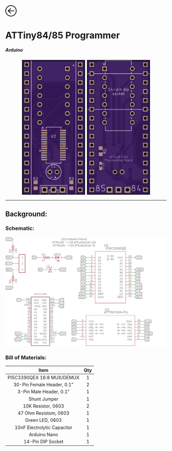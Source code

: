 <a href="index">
<img src="images/back.png" alt="Back" height="35" width="35">
</a>

# ATTiny84/85 Programmer

##### Arduino

<p align="center">
  <img src="images/attiny_both.png" width="400">
</p>

---
## Background:



### Schematic:

<img src="images/ATTiny/schematica.png">

### Bill of Materials:

Item|Qty
:-:|:-:
PI5C3390QEX 16:8 MUX/DEMUX|1
30-Pin Female Header, 0.1"|2
3-Pin Male Header, 0.1"|1
Shunt Jumper|1
10K Resistor, 0603|2
47 Ohm Resistom, 0603|1
Green LED, 0603|1
10nF Electrolytic Capacitor|1
Arduino Nano|1
14-Pin DIP Socket|1

